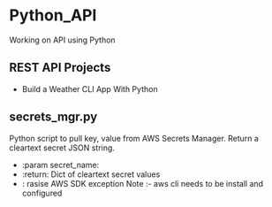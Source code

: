 # Python_API
Working on API using Python 

## REST API Projects
  - Build a Weather CLI App With Python
  
## secrets_mgr.py
Python script to pull key, value from AWS Secrets Manager. Return a cleartext secret JSON string. 
- :param secret_name:
- :return: Dict of cleartext secret values
- : rasise AWS SDK exception
Note :- aws cli needs to be install and configured

